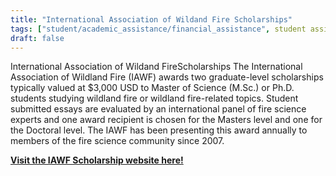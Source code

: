 ```yaml
---
title: "International Association of Wildand Fire Scholarships"
tags: ["student/academic_assistance/financial_assistance", student assistance]
draft: false
---
```


International Association of Wildand FireScholarships
    The International Association of Wildland Fire (IAWF) awards two graduate-level scholarships typically valued at $3,000 USD to Master of Science (M.Sc.) or Ph.D. students studying wildland fire or wildland fire-related topics. Student submitted essays are evaluated by an international panel of fire science experts and one award recipient is chosen for the Masters level and one for the Doctoral level. The IAWF has been presenting this award annually to members of the fire science community since 2007.

[**Visit the IAWF Scholarship website here!**](https://www.iawfonline.org/scholarships/)

